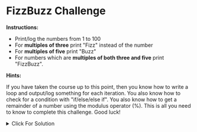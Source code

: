 # FizzBuzz Challenge

**Instructions:**

- Print/log the numbers from 1 to 100
- For **multiples of three** print "Fizz" instead of the number
- For **multiples of five** print "Buzz"
- For numbers which are **multiples of both three and five** print "FizzBuzz".

**Hints:**

If you have taken the course up to this point, then you know how to write a loop and output/log something for each iteration. You also know how to check for a condition with "if/else/else if". You also know how to get a remainder of a number using the modulus operator (%). This is all you need to know to complete this challenge. Good luck!

<details>
  <summary>Click For Solution</summary>

### Solution 1: `For` Loop

```JavaScript
  for (let i = 1; i <= 100; i++) {
    if (i % 15 == 0) {
    	console.log("FizzBuzz");
    } else if (i % 3 == 0) {
    	console.log("Fizz");
    } else if (i % 5 == 0) {
    	console.log("Buzz");
    } else {
    	console.log(i);
    }
}
```

In the above code, we set out initialize expression to `1`. We set the condition to `i <= 100`. We set out increment expression to `i++`.

We first checked if `i` was divisible by **15**. Because this means `i` is divisible by both **3** and **5**. Since that is the case, we printed `"FizzBuzz"`. Then we checked to see if `i` was divisible by **3**. If so, we printed `"Fizz"`. Then we checked to see if `i` was divisible by **5**. If so, we printed `"Buzz"`. If `i` was not divisible by either **3** or **5**, we printed `i` (The current number).

### Solution 2: `While` Loop

```JavaScript
  let i = 1;

  while(i <= 100) {
    if (i % 15 == 0) {
    	console.log("FizzBuzz");
    } else if (i % 3 == 0) {
    	console.log("Fizz");
    } else if (i % 5 == 0) {
    	console.log("Buzz");
    } else {
    	console.log(i);
    }

    i++;
  }
```

We did the same thing here, just with a `while` loop

</details>